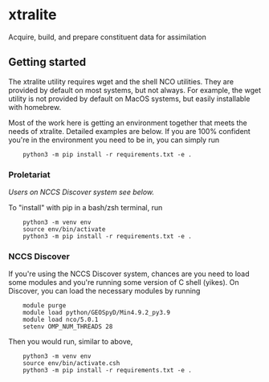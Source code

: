 # xtralite
Acquire, build, and prepare constituent data for assimilation

## Getting started
The xtralite utility requires wget and the shell NCO utilities. They are
provided by default on most systems, but not always. For example, the wget
utility is not provided by default on MacOS systems, but easily installable
with homebrew.

Most of the work here is getting an environment together that meets the needs
of xtralite. Detailed examples are below. If you are 100% confident you're in the
environment you need to be in, you can simply run

```
    python3 -m pip install -r requirements.txt -e .
```

### Proletariat
*Users on NCCS Discover system see below.*

To "install" with pip in a bash/zsh terminal, run

```
    python3 -m venv env
    source env/bin/activate
    python3 -m pip install -r requirements.txt -e .
```

### NCCS Discover
If you're using the NCCS Discover system, chances are you need to load some
modules and you're running some version of C shell (yikes). On Discover, you
can load the necessary modules by running

```
    module purge
    module load python/GEOSpyD/Min4.9.2_py3.9
    module load nco/5.0.1
    setenv OMP_NUM_THREADS 28
```

Then you would run, similar to above,

```
    python3 -m venv env
    source env/bin/activate.csh
    python3 -m pip install -r requirements.txt -e .
```
